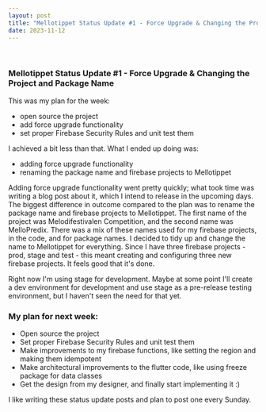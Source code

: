 ```yaml
---
layout: post
title: "Mellotippet Status Update #1 - Force Upgrade & Changing the Project and Package Name"
date: 2023-11-12
---
```


<br>

### Mellotippet Status Update #1 - Force Upgrade & Changing the Project and Package Name

This was my plan for the week:

- open source the project
- add force upgrade functionality
- set proper Firebase Security Rules and unit test them

I achieved a bit less than that. What I ended up doing was:

- adding force upgrade functionality
- renaming the package name and firebase projects to Mellotippet

Adding force upgrade functionality went pretty quickly; what took time was writing a blog post about it, which I intend to release in the upcoming days. The biggest difference in outcome compared to the plan was to rename the package name and firebase projects to Mellotippet. The first name of the project was Melodifestivalen Competition, and the second name was MelloPredix. There was a mix of these names used for my firebase projects, in the code, and for package names. I decided to tidy up and change the name to Mellotippet for everything. Since I have three firebase projects - prod, stage and test - this meant creating and configuring three new firebase projects. It feels good that it's done.

Right now I'm using stage for development. Maybe at some point I'll create a dev environment for development and use stage as a pre-release testing environment, but I haven't seen the need for that yet.

### My plan for next week:

- Open source the project
- Set proper Firebase Security Rules and unit test them
- Make improvements to my firebase functions, like setting the region and making them idempotent
- Make architectural improvements to the flutter code, like using freeze package for data classes
- Get the design from my designer, and finally start implementing it :)

I like writing these status update posts and plan to post one every Sunday.
